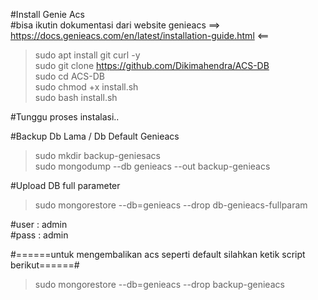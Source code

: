 #Install Genie Acs  
#bisa ikutin dokumentasi dari website genieacs ==> https://docs.genieacs.com/en/latest/installation-guide.html <==  


> sudo apt install git curl -y  
> sudo git clone https://github.com/Dikimahendra/ACS-DB  
> sudo cd ACS-DB  
> sudo chmod +x install.sh  
> sudo bash install.sh  
  
#Tunggu proses instalasi..  
  
#Backup Db Lama / Db Default Genieacs  
  
> sudo mkdir backup-geniesacs  
> sudo mongodump --db genieacs --out backup-genieacs  
  
#Upload DB full parameter  
> sudo mongorestore --db=genieacs --drop db-genieacs-fullparam  

  
#user : admin  
#pass  : admin  
  
#======untuk mengembalikan acs seperti default silahkan ketik script berikut======#  

> sudo mongorestore --db=genieacs --drop backup-genieacs  
